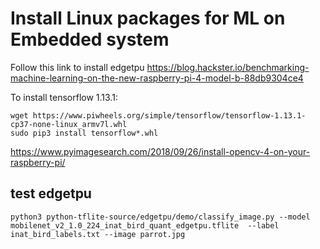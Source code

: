 # Install Linux packages for ML on Embedded system

Follow this link to install edgetpu
https://blog.hackster.io/benchmarking-machine-learning-on-the-new-raspberry-pi-4-model-b-88db9304ce4

To install tensorflow 1.13.1:
```
wget https://www.piwheels.org/simple/tensorflow/tensorflow-1.13.1-cp37-none-linux_armv7l.whl
sudo pip3 install tensorflow*.whl
```
https://www.pyimagesearch.com/2018/09/26/install-opencv-4-on-your-raspberry-pi/
## test edgetpu
```
python3 python-tflite-source/edgetpu/demo/classify_image.py --model mobilenet_v2_1.0_224_inat_bird_quant_edgetpu.tflite  --label inat_bird_labels.txt --image parrot.jpg
```

